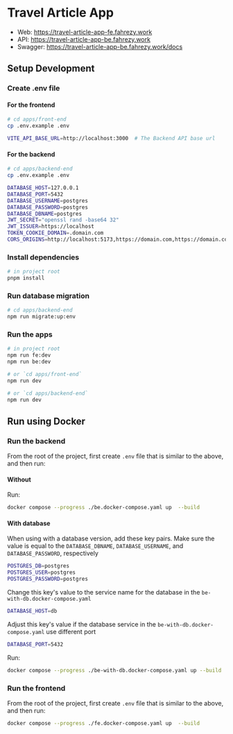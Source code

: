 # Travel Article App

- Web: https://travel-article-app-fe.fahrezy.work
- API: https://travel-article-app-be.fahrezy.work
- Swagger: https://travel-article-app-be.fahrezy.work/docs

## Setup Development

### Create .env file

#### For the frontend

```bash
# cd apps/front-end
cp .env.example .env
```

```bash
VITE_API_BASE_URL=http://localhost:3000  # The Backend API base url
```

#### For the backend

```bash
# cd apps/backend-end
cp .env.example .env
```

```bash
DATABASE_HOST=127.0.0.1                                                     # The PostgreSQL database server host
DATABASE_PORT=5432                                                          # The PostgreSQL database server port
DATABASE_USERNAME=postgres                                                  # The username for connecting to the database
DATABASE_PASSWORD=postgres                                                  # The password of the username
DATABASE_DBNAME=postgres                                                    # The database name to use
JWT_SECRET="openssl rand -base64 32"                                        # Used to sign and verify JWT token, random string
JWT_ISSUER=https://localhost                                                # Used for `iss` claim in the JWT
TOKEN_COOKIE_DOMAIN=.domain.com                                             # The domain where the cookie for access_token and refresh_token are set
CORS_ORIGINS=http://localhost:5173,https://domain.com,https://domain.co     # The origin for the `Access-Control-Allow-Origin` header
```

### Install dependencies

```bash
# in project root
pnpm install
```

### Run database migration

```bash
# cd apps/backend-end
npm run migrate:up:env
```

### Run the apps

```bash
# in project root
npm run fe:dev
npm run be:dev

# or `cd apps/front-end`
npm run dev

# or `cd apps/backend-end`
npm run dev
```

## Run using Docker

### Run the backend

From the root of the project, first create `.env` file that is similar to the above, and then run:

#### Without

Run:

```bash
docker compose --progress ./be.docker-compose.yaml up  --build
```

#### With database

When using with a database version, add these key pairs. Make sure the value is equal to the `DATABASE_DBNAME`, `DATABASE_USERNAME`, and `DATABASE_PASSWORD`, respectively

```bash
POSTGRES_DB=postgres
POSTGRES_USER=postgres
POSTGRES_PASSWORD=postgres
```

Change this key's value to the service name for the database in the `be-with-db.docker-compose.yaml`

```bash
DATABASE_HOST=db
```

Adjust this key's value if the database service in the `be-with-db.docker-compose.yaml` use different port

```bash
DATABASE_PORT=5432
```

Run:

```bash
docker compose --progress ./be-with-db.docker-compose.yaml up --build
```

### Run the frontend

From the root of the project, first create `.env` file that is similar to the above, and then run:

```bash
docker compose --progress ./fe.docker-compose.yaml up  --build
```
